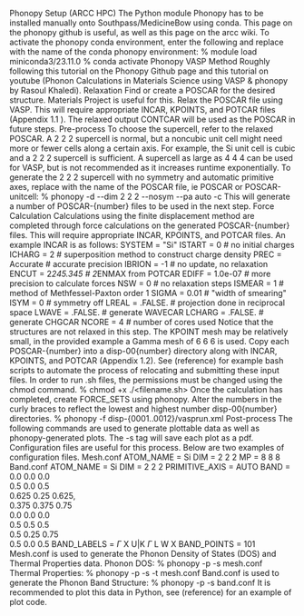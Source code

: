 Phonopy Setup (ARCC HPC)
The Python module Phonopy has to be installed manually onto Southpass/MedicineBow using conda. This   page on the phonopy github is useful, as well as this  page on the arcc wiki. To activate the phonopy conda environment, enter the following and replace <phonopy-env> with the name of the conda phonopy environment:
% module load miniconda3/23.11.0
% conda activate <phonopy-env>
Phonopy VASP Method
Roughly following this  tutorial on the Phonopy Github page and this  tutorial on youtube (Phonon Calculations in Materials Science using VASP & phonopy by Rasoul Khaledi).
Relaxation
Find or create a POSCAR for the desired structure. Materials Project is useful for this. Relax the POSCAR file using VASP. This will require appropriate INCAR, KPOINTS, and POTCAR files (Appendix 1.1 ). The relaxed output CONTCAR will be used as the POSCAR in future steps.
Pre-process
To choose the supercell, refer to the relaxed POSCAR. A 2 2 2 supercell is normal, but a noncubic unit cell might need more or fewer cells along a certain axis. For example, the Si unit cell is cubic and a 2 2 2 supercell is sufficient. A supercell as large as 4 4 4 can be used for VASP, but is not recommended as it increases runtime exponentially.
To generate the 2 2 2 supercell with no symmetry and automatic primitive axes, replace <POSCAR> with the name of the POSCAR file, ie POSCAR or POSCAR-unitcell:
% phonopy -d --dim 2 2 2 --nosym --pa auto -c <POSCAR> 
This will generate a number of POSCAR-{number} files to be used in the next step.
Force Calculation
Calculations using the finite displacement method are completed through force calculations on the generated POSCAR-{number} files. This will require appropriate INCAR, KPOINTS, and POTCAR files. An example INCAR is as follows:
SYSTEM  = "Si"
ISTART = 0          # no initial charges
ICHARG = 2          # superposition method to construct charge density 
PREC = Accurate     # accurate precision
IBRION = -1         # no update, no relaxation
ENCUT = 2*245.345   # 2*ENMAX from POTCAR
EDIFF = 1.0e-07     # more precision to calculate forces
NSW = 0             # no relaxation steps
ISMEAR = 1          # method of Methfessel-Paxton order 1
SIGMA = 0.01        # "width of smearing"
ISYM = 0            # symmetry off
LREAL = .FALSE.     # projection done in reciprocal space 
LWAVE = .FALSE.     # generate WAVECAR
LCHARG = .FALSE.    # generate CHGCAR
NCORE = 4           # number of cores used
Notice that the structures are not relaxed in this step. The KPOINT mesh may be relatively small, in the provided example a Gamma mesh of 6 6 6 is used. 
Copy each POSCAR-{number} into a disp-00{number} directory along with INCAR, KPOINTS, and POTCAR (Appendix 1.2). See (reference) for example bash scripts to automate the process of relocating and submitting these input files. In order to run .sh files, the permissions must be changed using the chmod command.
% chmod +x ./<filename.sh>
Once the calculation has completed, create FORCE_SETS using phonopy. Alter the numbers in the curly braces to reflect the lowest and highest number disp-00{number} directories.
% phonopy -f disp-{0001..0012}/vasprun.xml
Post-process
The following commands are used to generate plottable data as well as phonopy-generated plots. The -s tag will save each plot as a pdf. Configuration files are useful for this process. Below are two examples of configuration files.
Mesh.conf
ATOM_NAME = Si
DIM = 2 2 2
MP = 8 8 8
Band.conf
ATOM_NAME = Si
DIM = 2 2 2
PRIMITIVE_AXIS = AUTO
BAND =    	0.0 	0.0 	0.0     
0.5 	0.0 	0.5     
0.625 0.25 0.625,      
0.375 0.375 0.75        
0.0 	0.0 	0.0     
0.5 	0.5 	0.5     
0.5 	0.25 	0.75        
0.5 	0.0 	0.5
BAND_LABELS = $\Gamma$ X U|K $\Gamma$ L W X
BAND_POINTS = 101 
Mesh.conf is used to generate the Phonon Density of States (DOS) and Thermal Properties data.
Phonon DOS:
% phonopy -p -s mesh.conf
Thermal Properties:
% phonopy -p -s -t mesh.conf
Band.conf is used to generate the Phonon Band Structure:
% phonopy -p -s band.conf
It is recommended to plot this data in Python, see (reference) for an example of plot code. 
